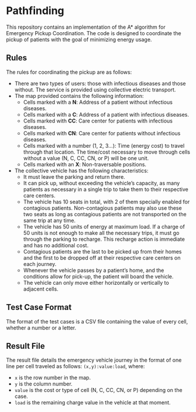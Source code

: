 # Pathfinding

This repository contains an implementation of the A* algorithm for Emergency Pickup Coordination. The code is designed to coordinate the pickup of patients with the goal of minimizing energy usage.

## Rules

The rules for coordinating the pickup are as follows:

- There are two types of users: those with infectious diseases and those without. The service is provided using collective electric transport.
- The map provided contains the following information:
  - Cells marked with a **N**: Address of a patient without infectious diseases.
  - Cells marked with a **C**: Address of a patient with infectious diseases.
  - Cells marked with **CC**: Care center for patients with infectious diseases.
  - Cells marked with **CN**: Care center for patients without infectious diseases.
  - Cells marked with a number (1, 2, 3...): Time (energy cost) to travel through that location. The time/cost necessary to move through cells without a value (N, C, CC, CN, or P) will be one unit.
  - Cells marked with an **X**: Non-traversable positions.
- The collective vehicle has the following characteristics:
  - It must leave the parking and return there. 
  - It can pick up, without exceeding the vehicle’s capacity, as many patients as necessary in a single trip to take them to their respective care centers.
  - The vehicle has 10 seats in total, with 2 of them specially enabled for contagious patients. Non-contagious patients may also use these two seats as long as contagious patients are not transported on the same trip at any time.
  - The vehicle has 50 units of energy at maximum load. If a charge of 50 units is not enough to make all the necessary trips, it must go through the parking to recharge. This recharge action is immediate and has no additional cost.
  - Contagious patients are the last to be picked up from their homes and the first to be dropped off at their respective care centers on each journey.
  - Whenever the vehicle passes by a patient’s home, and the conditions allow for pick-up, the patient will board the vehicle.
  - The vehicle can only move either horizontally or vertically to adjacent cells.

## Test Case Format

The format of the test cases is a CSV file containing the value of every cell, whether a number or a letter.

## Result File

The result file details the emergency vehicle journey in the format of one line per cell traveled as follows:
`(x,y):value:load`, where:
- `x` is the row number in the map.
- `y` is the column number.
- `value` is the cost or type of cell (N, C, CC, CN, or P) depending on the case.
- `load` is the remaining charge value in the vehicle at that moment.

